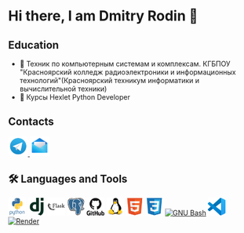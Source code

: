 # Hi there, I am Dmitry Rodin 👋


## Education
  - :round_pushpin: Техник по компьютерным системам и комплексам. КГБПОУ "Красноярский колледж радиоэлектроники и информационных технологий"(Красноярский техникум информатики и вычислительной техники)
  - :round_pushpin: Курсы Hexlet Python Developer

## Сontacts
<a href="https://t.me/Dmitry_1996_r" target="_blank"> <img src="https://github.com/Dmitry996/Dmitry996/blob/main/icons/tg.png" alt="tg" width="40" height="40"/> </a>
<a href="mailto:dimoon-96@yandex.ru" target="_blank"> <img src="https://github.com/Dmitry996/Dmitry996/blob/main/icons/mail.png" alt="email" width="40" height="40"/> </a>


## :hammer_and_wrench: Languages and Tools
<a href="https://www.python.org" target="_blank" rel="noreferrer"> <img src="https://github.com/Dmitry996/Dmitry996/blob/main/icons/python-original-wordmark.svg" alt="python" width="36" height="36"/></a>
<a href="https://www.djangoproject.com/" target="_blank" rel="noreferrer"> <img src="https://github.com/Dmitry996/Dmitry996/blob/main/icons/django-plain.svg" alt="django" width="36" height="36"/></a>
<a href="https://flask.palletsprojects.com/en/3.0.x/" target="_blank" rel="noreferrer"> <img src="https://github.com/Dmitry996/Dmitry996/blob/main/icons/flask-original-wordmark.svg" alt="flask" width="36" height="36"/></a>
<a href="https://www.postgresql.org/" target="_blank" rel="noreferrer"> <img src="https://github.com/Dmitry996/Dmitry996/blob/main/icons/postgresql-original.svg" alt="postgresql" width="36" height="36"/></a>
<a href="https://github.com/" target="_blank" rel="noreferrer"> <img src="https://github.com/Dmitry996/Dmitry996/blob/main/icons/github-original-wordmark.svg" alt="githab" width="36" height="36"/></a>
<a href="https://www.linux.org/" target="_blank" rel="noreferrer"> <img src="https://github.com/Dmitry996/Dmitry996/blob/main/icons/linux-original.svg" alt="linux" width="36" height="36"/></a>
<a href="https://developer.mozilla.org/en-US/docs/Glossary/HTML5" target="_blank" rel="noreferrer"> <img src="https://github.com/Dmitry996/Dmitry996/blob/main/icons/html5-original.svg" alt="html5" width="36" height="36"/></a>
<a href="https://www.w3.org/TR/CSS/#css" target="_blank" rel="noreferrer"> <img src="https://github.com/Dmitry996/Dmitry996/blob/main/icons/css3-original.svg" alt=" css3" width="36" height="36"/></a>
<a href="https://www.gnu.org/software/bash/" target="_blank" rel="noreferrer"><img src="https://raw.githubusercontent.com/danielcranney/readme-generator/main/public/icons/skills/gnubash.svg" width="36" height="36" alt="GNU Bash" /></a>
<a href="https://code.visualstudio.com/" target="_blank" rel="noreferrer"><img src="https://github.com/Dmitry996/Dmitry996/blob/main/icons/vscode-original.svg" width="36" height="36" alt="VS Code" /></a>
<a href="https://render.com/" target="_blank" rel="noreferrer"><img src="https://raw.githubusercontent.com/danielcranney/readme-generator/main/public/icons/skills/render-colored.svg" width="36" height="36" alt="Render" /></a>